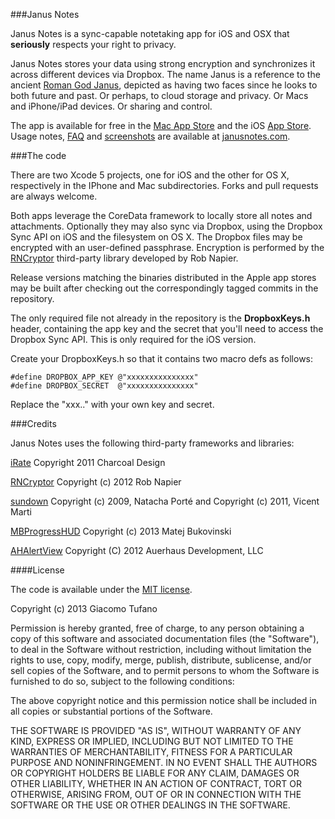 ###Janus Notes

Janus Notes is a sync-capable notetaking app for iOS and OSX that
**seriously** respects your right to privacy.

 Janus Notes stores your data using strong encryption and synchronizes it
across different devices via Dropbox.  The name Janus is a reference to the ancient [Roman God Janus](https://en.wikipedia.org/wiki/Janus), depicted as having two faces since he looks to both future and past. Or perhaps, to cloud
storage and privacy. Or Macs and iPhone/iPad devices. Or sharing and control.

The app is available for free in the
[Mac App Store](http://itunes.apple.com/app/id651141191) and the iOS
[App Store](http://itunes.apple.com/app/id651150600). Usage notes,
[FAQ](http://www.janusnotes.com/faq.html) and
[screenshots](http://www.janusnotes.com/screenshots.html) are available at
[janusnotes.com](http://www.janusnotes.com).

###The code

There are two Xcode 5 projects, one for iOS and the other for OS X,
respectively in the IPhone and Mac subdirectories. Forks and pull requests are
always welcome.

Both apps leverage the CoreData framework to locally store all notes and
attachments.  Optionally they may also sync via Dropbox, using the Dropbox Sync API on iOS and the filesystem on OS X. The Dropbox files may be encrypted with an user-defined passphrase. Encryption is performed by the
[RNCryptor](https://github.com/rnapier/RNCryptor) third-party library
developed by Rob Napier.

Release versions matching the binaries distributed in the Apple app stores may
be built after checking out the correspondingly tagged commits in the
repository.

The only required file not already in the repository is the **DropboxKeys.h**
header, containing the app key and the secret that you'll need to access the
Dropbox Sync API.  This is only required for the iOS version.

Create your DropboxKeys.h so that it contains two macro defs as follows:

	#define DROPBOX_APP_KEY @"xxxxxxxxxxxxxxx"
	#define DROPBOX_SECRET  @"xxxxxxxxxxxxxxx"

Replace the "xxx.." with your own key and secret.

###Credits

Janus Notes uses the following third-party frameworks and libraries:

[iRate](https://github.com/nicklockwood/iRate) Copyright 2011 Charcoal Design

[RNCryptor](https://github.com/rnapier/RNCryptor) Copyright (c) 2012 Rob Napier

[sundown](https://github.com/vmg/sundown) Copyright (c) 2009, Natacha Porté and Copyright (c) 2011, Vicent Marti

[MBProgressHUD](https://github.com/jdg/MBProgressHUD) Copyright (c) 2013 Matej Bukovinski

[AHAlertView](https://github.com/warrenm/AHAlertView) Copyright (C) 2012 Auerhaus Development, LLC

####License

The code is available under the [MIT license](http://opensource.org/licenses/MIT).

Copyright (c) 2013 Giacomo Tufano

Permission is hereby granted, free of charge, to any person obtaining a copy
of this software and associated documentation files (the "Software"), to deal
in the Software without restriction, including without limitation the rights
to use, copy, modify, merge, publish, distribute, sublicense, and/or sell
copies of the Software, and to permit persons to whom the Software is
furnished to do so, subject to the following conditions:

The above copyright notice and this permission notice shall be included in
all copies or substantial portions of the Software.

THE SOFTWARE IS PROVIDED "AS IS", WITHOUT WARRANTY OF ANY KIND, EXPRESS OR
IMPLIED, INCLUDING BUT NOT LIMITED TO THE WARRANTIES OF MERCHANTABILITY,
FITNESS FOR A PARTICULAR PURPOSE AND NONINFRINGEMENT. IN NO EVENT SHALL THE
AUTHORS OR COPYRIGHT HOLDERS BE LIABLE FOR ANY CLAIM, DAMAGES OR OTHER
LIABILITY, WHETHER IN AN ACTION OF CONTRACT, TORT OR OTHERWISE, ARISING FROM,
OUT OF OR IN CONNECTION WITH THE SOFTWARE OR THE USE OR OTHER DEALINGS IN
THE SOFTWARE.
